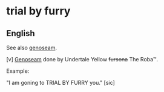 # trial by furry
## English

See also [genoseam](genoseam.md).

[v] [Genoseam](genoseam.md) done by Undertale Yellow ~~fursona~~ The Roba™.

Example:

"I am goning to TRIAL BY FURRY you." [sic]